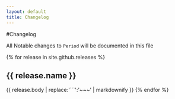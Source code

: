 ```yaml
---
layout: default
title: Changelog
---
```


#Changelog

All Notable changes to `Period` will be documented in this file

{% for release in site.github.releases %}
## {{ release.name }}
{{ release.body | replace:'```':'~~~' | markdownify }}
{% endfor %}
